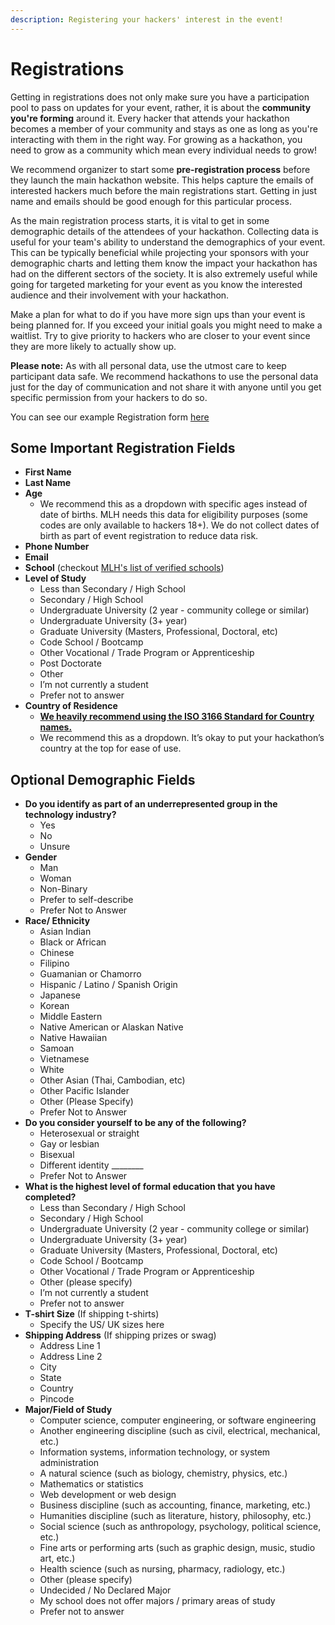 ```yaml
---
description: Registering your hackers' interest in the event!
---
```


# Registrations

Getting in registrations does not only make sure you have a participation pool to pass on updates for your event, rather, it is about the **community you're forming** around it. Every hacker that attends your hackathon becomes a member of your community and stays as one as long as you're interacting with them in the right way. For growing as a hackathon, you need to grow as a community which mean every individual needs to grow!

We recommend organizer to start some **pre-registration process** before they launch the main hackathon website. This helps capture the emails of interested hackers much before the main registrations start. Getting in just name and emails should be good enough for this particular process.

As the main registration process starts, it is vital to get in some demographic details of the attendees of your hackathon. Collecting data is useful for your team's ability to understand the demographics of your event. This can be typically beneficial while projecting your sponsors with your demographic charts and letting them know the impact your hackathon has had on the different sectors of the society. It is also extremely useful while going for targeted marketing for your event as you know the interested audience and their involvement with your hackathon.

Make a plan for what to do if you have more sign ups than your event is being planned for. If you exceed your initial goals you might need to make a waitlist. Try to give priority to hackers who are closer to your event since they are more likely to actually show up.

**Please note:** As with all personal data, use the utmost care to keep participant data safe. We recommend hackathons to use the personal data just for the day of communication and not share it with anyone until you get specific permission from your hackers to do so.

You can see our example Registration form [here](https://majorleaguehacking.typeform.com/example-mlh-reg)

## Some Important Registration Fields

* **First Name**
* **Last Name**
* **Age**
  * We recommend this as a dropdown with specific ages instead of date of births. MLH needs this data for eligibility purposes (some codes are only available to hackers 18+). We do not collect dates of birth as part of event registration to reduce data risk.
* **Phone Number**
* **Email**
* **School** (checkout [MLH's list of verified schools](https://github.com/MLH/mlh-policies/blob/master/schools.csv))
* **Level of Study**
  * Less than Secondary / High School
  * Secondary / High School
  * Undergraduate University (2 year - community college or similar)
  * Undergraduate University (3+ year)
  * Graduate University (Masters, Professional, Doctoral, etc)
  * Code School / Bootcamp
  * Other Vocational / Trade Program or Apprenticeship
  * Post Doctorate
  * Other&#x20;
  * I’m not currently a student&#x20;
  * Prefer not to answer
* **Country of Residence**
  * [**We heavily recommend using the ISO 3166 Standard for Country names.**](https://www.iso.org/iso-3166-country-codes.html)
  * We recommend this as a dropdown. It’s okay to put your hackathon’s country at the top for ease of use.

## Optional Demographic Fields

* **Do you identify as part of an underrepresented group in the technology industry?**&#x20;
  * Yes&#x20;
  * No&#x20;
  * Unsure
* **Gender**&#x20;
  * Man&#x20;
  * Woman&#x20;
  * Non-Binary&#x20;
  * Prefer to self-describe
  * Prefer Not to Answer
* **Race/ Ethnicity**&#x20;
  * Asian Indian&#x20;
  * Black or African&#x20;
  * Chinese&#x20;
  * Filipino&#x20;
  * Guamanian or Chamorro&#x20;
  * Hispanic / Latino / Spanish Origin&#x20;
  * Japanese&#x20;
  * Korean&#x20;
  * Middle Eastern&#x20;
  * Native American or Alaskan Native&#x20;
  * Native Hawaiian&#x20;
  * Samoan&#x20;
  * Vietnamese&#x20;
  * White&#x20;
  * Other Asian (Thai, Cambodian, etc)&#x20;
  * Other Pacific Islander&#x20;
  * Other (Please Specify)
  * Prefer Not to Answer
* **Do you consider yourself to be any of the following?**&#x20;
  * Heterosexual or straight&#x20;
  * Gay or lesbian&#x20;
  * Bisexual&#x20;
  * Different identity \_\_\_\_\_\_\_\_
  * Prefer Not to Answer
* **What is the highest level of formal education that you have completed?**&#x20;
  * Less than Secondary / High School&#x20;
  * Secondary / High School&#x20;
  * Undergraduate University (2 year - community college or similar)&#x20;
  * Undergraduate University (3+ year)&#x20;
  * Graduate University (Masters, Professional, Doctoral, etc)&#x20;
  * Code School / Bootcamp&#x20;
  * Other Vocational / Trade Program or Apprenticeship&#x20;
  * Other (please specify)&#x20;
  * I’m not currently a student&#x20;
  * Prefer not to answer
* **T-shirt Size** (If shipping t-shirts)&#x20;
  * Specify the US/ UK sizes here
* **Shipping Address** (If shipping prizes or swag)
  * Address Line 1
  * Address Line 2
  * City
  * State
  * Country
  * Pincode
* **Major/Field of Study**&#x20;
  * Computer science, computer engineering, or software engineering&#x20;
  * Another engineering discipline (such as civil, electrical, mechanical, etc.)&#x20;
  * Information systems, information technology, or system administration&#x20;
  * A natural science (such as biology, chemistry, physics, etc.)&#x20;
  * Mathematics or statistics&#x20;
  * Web development or web design&#x20;
  * Business discipline (such as accounting, finance, marketing, etc.)&#x20;
  * Humanities discipline (such as literature, history, philosophy, etc.)&#x20;
  * Social science (such as anthropology, psychology, political science, etc.)&#x20;
  * Fine arts or performing arts (such as graphic design, music, studio art, etc.)&#x20;
  * Health science (such as nursing, pharmacy, radiology, etc.)&#x20;
  * Other (please specify)&#x20;
  * Undecided / No Declared Major&#x20;
  * My school does not offer majors / primary areas of study&#x20;
  * Prefer not to answer

